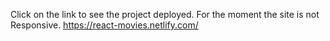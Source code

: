 Click on the link to see the project deployed. For the moment the site is not Responsive.
https://react-movies.netlify.com/
